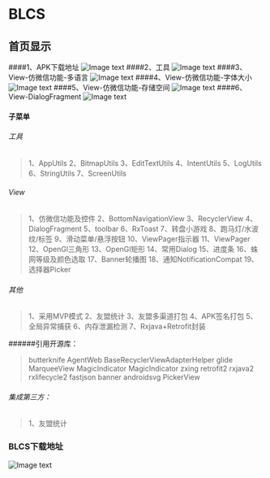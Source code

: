 # BLCS
## 首页显示
####1、APK下载地址
![Image text](https://github.com/DayorNight/BLCS/blob/master/png/BLCS.png)
####2、工具
![Image text](https://github.com/DayorNight/BLCS/blob/master/png/工具.png)
####3、View-仿微信功能-多语言
![Image text](https://github.com/DayorNight/BLCS/blob/master/png/View-仿微信功能-多语言.gif)
####4、View-仿微信功能-字体大小
![Image text](https://github.com/DayorNight/BLCS/blob/master/png/View-仿微信功能-字体大小.gif)
####5、View-仿微信功能-存储空间
![Image text](https://github.com/DayorNight/BLCS/blob/master/png/View-仿微信功能-存储空间.gif)
####6、View-DialogFragment
![Image text](https://github.com/DayorNight/BLCS/blob/master/png/View-DialogFragment.gif)


#### 子菜单

###### 工具
> 1、AppUtils
> 2、BitmapUtils
> 3、EditTextUtils
> 4、IntentUtils
> 5、LogUtils
> 6、StringUtils
> 7、ScreenUtils

###### View
> 1、仿微信功能及控件
> 2、BottomNavigationView
> 3、RecyclerView
> 4、DialogFragment
> 5、toolbar
> 6、RxToast
> 7、转盘小游戏
> 8、跑马灯/水波纹/标签
> 9、滑动菜单/悬浮按钮
> 10、ViewPager指示器
> 11、ViewPager
> 12、OpenGl三角形
> 13、OpenGl矩形
> 14、常用Dialog
> 15、进度条
> 16、蛛网等级及颜色选取
> 17、Banner轮播图
> 18、通知NotificationCompat
> 19、选择器Picker
###### 其他
> 1、采用MVP模式
> 2、友盟统计
> 3、友盟多渠道打包
> 4、APK签名打包
> 5、全局异常捕获
> 6、内存泄漏检测
> 7、Rxjava+Retrofit封装

######引用开源库：
> butterknife
> AgentWeb
> BaseRecyclerViewAdapterHelper
> glide
> MarqueeView
> MagicIndicator
> MagicIndicator
> zxing
> retrofit2
> rxjava2
> rxlifecycle2
> fastjson
> banner
> androidsvg
> PickerView


###### 集成第三方：
> 1、友盟统计

### BLCS下载地址 
![Image text](https://github.com/DayorNight/BLCS/blob/master/png/BLCS.png)
